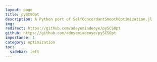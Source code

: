 ```yaml
---
layout: page
title: pySCSOpt
description: A Python port of SelfConcordantSmoothOptimization.jl 
img: 
redirect: https://github.com/adeyemiadeoye/pySCSOpt
github: https://github.com/adeyemiadeoye/pySCSOpt
importance: 1
category: optimization
toc:
  sidebar: left
---
```

